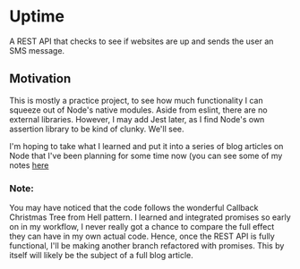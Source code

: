 # Uptime

A REST API that checks to see if websites are up and sends the user an SMS message.

## Motivation

This is mostly a practice project, to see how much functionality I can squeeze out of Node's native modules. Aside from eslint, there are no external libraries. However, I may add Jest later, as I find Node's own assertion library to be kind of clunky. We'll see. 

I'm hoping to take what I learned and put it into a series of blog articles on Node that I've been planning for some time now (you can see some of my notes [here](https://github.com/LPsyCongroo/freeCodeCampMeetup)

### Note: 

You may have noticed that the code follows the wonderful Callback Christmas Tree from Hell pattern. I learned and integrated promises so early on in my workflow, I never really got a chance to compare the full effect they can have in my own actual code. Hence, once the REST API is fully functional, I'll be making another branch refactored with promises. This by itself will likely be the subject of a full blog article.